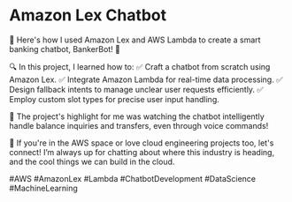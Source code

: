 # Amazon Lex Chatbot

🚀 Here's how I used Amazon Lex and AWS Lambda to create a smart banking chatbot, BankerBot! 🤖

🔍 In this project, I learned how to:
✅ Craft a chatbot from scratch using Amazon Lex.
✅ Integrate Amazon Lambda for real-time data processing.
✅ Design fallback intents to manage unclear user requests efficiently.
✅ Employ custom slot types for precise user input handling.

🌟 The project's highlight for me was watching the chatbot intelligently handle balance inquiries and transfers, even through voice commands!

📢 If you're in the AWS space or love cloud engineering projects too, let's connect! I’m always up for chatting about where this industry is heading, and the cool things we can build in the cloud.

#AWS #AmazonLex #Lambda #ChatbotDevelopment #DataScience #MachineLearning
